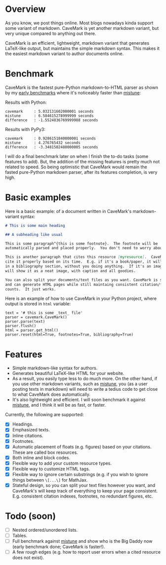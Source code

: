 # Overview

As you know, we post things online.  Most blogs nowadays kinda support some
variant of markdown.  CaveMark is yet another markdown variant, but very unique
compared to anything out there.

CaveMark is an efficient, lightweight, markdown variant that generates
LaTeX-like output, but maintains the simple markdown syntax.  This makes it the
easiest markdown variant to author documents online.

# Benchmark

CaveMark is the fastest pure-Python markdown-to-HTML parser as shown by my
[early
benchmarks](https://github.com/Al-Caveman/cavemark/blob/master/benchmark/)
where it's noticeably faster than
[mistune](https://github.com/lepture/mistune):

Results with Python:

```
cavemark     : 5.032131602000001 seconds
mistune      : 6.584615278999999 seconds
difference   : -1.5524836769999988 seconds
```

Results with PyPy3:

```
cavemark     : 0.9286151840000001 seconds
mistune      : 4.276765432 seconds
difference   : -3.3481502480000005 seconds
```

I will do a final benchmark later on when I finish the to-do tasks (some
features to add).  But, the addition of the missing features is pretty much not
related to speed. So being optimistic that CaveMark would remain the fasted
pure-Python markdown parser, after its features completion, is very high.


# Basic examples
Here is a basic example: of a document written in CaveMark's markdown-variant
syntax:

```markdown
# This is some main heading

## A subheading like usual

This is some paragraph^{this is some footnote}.  The footnote will be
automatically parsed and placed properly.  You don't need to worry about it.

This is another paragraph that cites this resource [myresource].  CaveMark will
cite it properly based on its time.  E.g. if it's a book/paper, it will put it
in a bibliography section, without you doing anything.  If it's an image, it
will show it as a neat image, with caption and all goodies.

You can also split your documents/text files as you want. CaveMark is stateful,
and can generate HTML pages while still maintaing consistent citation/footnote
counts.  It just works.
```

Here is an example of how to use CaveMark in your Python project, where output
is stored in `html` variable:

```
text = '# this is some _text_ file'
parser = cavemark.CaveMark()
parser.parse(text)
parser.flush()
html = parser.get_html()
parser.reset(html=True, footnotes=True, bibliography=True)
```

# Features

  - Simple markdown-like syntax for authors.
  - Generates beautiful LaTeX-like HTML for your website.
  - As a result, you easily type less to do much more.  On the other hand, if
    you use other markdown variants, such as
    [mistune](https://github.com/lepture/mistune), you (as a user posting
    texts in markdown) will need to write a tedius code to get close to what
    CaveMark does automatically.
  - It's also lightweight and efficient.  I will soon benchmark it against
    [mistune](https://github.com/lepture/mistune), and I think it will be as
    fast, or faster.

 Currently, the following are supported:

  - [x] Headings.
  - [x] Emphasized texts.
  - [x] Inline citations.
  - [x] Footnotes.
  - [x] Automatic placement of floats (e.g. figures) based on your citations.
    These are called box resources.
  - [x] Both inline and block codes.
  - [x] Flexible way to add your custom resource types.
  - [x] Flexible way to customize HTML tags.
  - [x] Flexible way to ignore certain substrings (e.g. if you wish to ignore
    things between `\[...\]` for MathJax.
  - [x] Stateful design, so you can split your text files however you want, and
    CaveMark's will keep track of everything to keep your page consistent.
    E.g. consistent citation indexes, footnotes, no redundant figures, etc.

# Todo (soon)

  - [ ] Nested ordered/unordered lists.
  - [ ] Tables.
  - [ ] Full benchmark against [mistune](https://github.com/lepture/mistune)
    and show who is the Big Daddy now
    (early benchmark done; CaveMark is faster!).
  - [ ] A few rough edges (e.g. how to report user errors when a cited resource
    does not exist).
